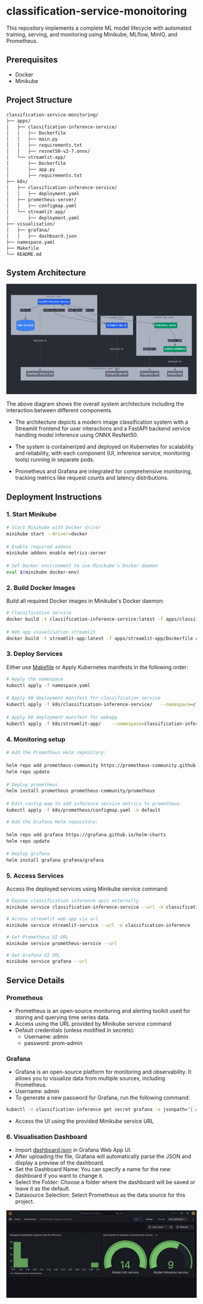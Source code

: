# classification-service-monoitoring

This repository implements a complete ML model lifecycle with automated training, serving, and monitoring using Minikube, MLflow, MinIO, and Prometheus.

## Prerequisites

- Docker
- Minikube

## Project Structure

```
classification-service-monitoring/
├── apps/
│   ├── classification-inference-service/
│   │   ├── Dockerfile
│   │   ├── main.py
│   │   ├── requirements.txt
│   │   ├── resnet50-v2-7.onnx/
│   └── streamlit-app/
│       ├── Dockerfile
│       ├── app.py
│       ├── requirements.txt
├── k8s/
│   ├── classification-inference-service/
│   │   ├── deployment.yaml
│   ├── prometheus-server/
│   │   ├── configmap.yaml
│   └── streamlit-app/
│       ├── deployment.yaml
├── visualisation/
│   ├── grafana/
│   │   ├── dashboard.json
├── namespace.yaml
├── Makefile
└── README.md
```

## System Architecture

![System Architecture](visualisation/architecture.PNG)

The above diagram shows the overall system architecture including the interaction between different components.

- The architecture depicts a modern image classification system with a Streamlit frontend for user interactions and a FastAPI backend service handling model inference using ONNX ResNet50. 

- The system is containerized and deployed on Kubernetes for scalability and reliability, with each component (UI, inference service, monitoring tools) running in separate pods. 

- Prometheus and Grafana are integrated for comprehensive monitoring, tracking metrics like request counts and latency distributions. 

## Deployment Instructions

### 1. Start Minikube

```bash
# Start Minikube with Docker driver
minikube start --driver=docker

# Enable required addons
minikube addons enable metrics-server

# Set Docker environment to use Minikube's Docker daemon
eval $(minikube docker-env)
```

### 2. Build Docker Images

Build all required Docker images in Minikube's Docker daemon:

```bash
# Classification service
docker build -t classification-inference-service:latest -f apps/classification-inference-service/Dockerfile apps/classification-inference-service/

# Web app visualisation streamlit
docker build -t streamlit-app:latest -f apps/streamlit-app/Dockerfile apps/streamlit-app/
```

### 3. Deploy Services

Either use [Makefile](/Makefile) or Apply Kubernetes manifests in the following order:

```bash
# Apply the namespace
kubectl apply -f namespace.yaml

# Apply k8 deployment manifest for classification service
kubectl apply -f k8s/classification-inference-service/   --namespace=classification-inference

# Apply k8 deployment manifest for webapp
kubectl apply -f k8s/streamlit-app/    --namespace=classification-inference

```
### 4. Monitoring setup


```bash
# Add the Prometheus Helm repository:

helm repo add prometheus-community https://prometheus-community.github.io/helm-charts
helm repo update

# Deploy prometheus
helm install prometheus prometheus-community/prometheus

# Edit config map to add inference service metrics to prometheus.
kubectl apply -f k8s/prometheus/configmap.yaml -n default
```

```bash
# Add the Grafana Helm repository:

helm repo add grafana https://grafana.github.io/helm-charts
helm repo update

# Deploy grafana
helm install grafana grafana/grafana
```

### 5. Access Services

Access the deployed services using Minikube service command:

```bash
# Expose classification inference apis externally 
minikube service classification-inference-service --url -n classification-inference
```

```bash
# Access streamlit web app via url
minikube service streamlit-service --url -n classification-inference
```


```bash
# Get Prometheus UI URL
minikube service prometheus-service --url
```

```bash
# Get Grafana UI URL
minikube service grafana --url
```


## Service Details

### Prometheus
- Prometheus is an open-source monitoring and alerting toolkit used for storing and querying time series data.
- Access using the URL provided by Minikube service command
- Default credentials (unless modified in secrets):
  - Username: admin
  - password: prom-admin

### Grafana
- Grafana is an open-source platform for monitoring and observability. It allows you to visualize data from multiple sources, including Prometheus.
- Username: admin
- To generate a new password for Grafana, run the following command:
```bash
kubectl -n classification-inference get secret grafana -o jsonpath="{.data.admin-password}" | base64 --decode ; echo
```
- Access the UI using the provided Minikube service URL


### 6. Visualisation Dashboard

- Import [dashboard.json](/visualisation/grafana/dashboard.json) in Grafana Web App UI.
- After uploading the file, Grafana will automatically parse the JSON and display a preview of the dashboard.
- Set the Dashboard Name: You can specify a name for the new dashboard if you want to change it.
- Select the Folder: Choose a folder where the dashboard will be saved or leave it as the default.
- Datasource Selection: Select Prometheus as the data source for this project.

![Dashboard](visualisation/grafana_visualisation.PNG)